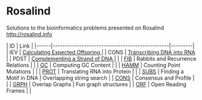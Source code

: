 # Rosalind

Solutions to the bioinformatics problems presented on Rosalind 
http://rosalind.info

| ID   | Link                                           |
|------|------------------------------------------------|---------|
| IEV | [Calculating Expected Offspring ](https://rosalind.info/problems/iev/)                    |
| CONS  | [Transcribing DNA into RNA ](https://rosalind.info/problems/cons/)                     |
| PDST | [Complementing a Strand of DNA  ](https://rosalind.info/problems/pdst/)                |        |
| [FIB](/fib)  | Rabbits and Recurrence Relations               |        |
| [GC](/gc)   | Computing GC Content                           |        |
| [HAMM](/hamm) | Counting Point Mutations                       |        |
| [PROT](/prot) | Translating RNA into Protein                   |        |
| [SUBS](/subs) | Finding a Motif in DNA                         | Overlapping string search       |
| [CONS](/cons) | Consensus and Profile                          |        |
| [GRPH](/grph) | Overlap Graphs                                 | Fun graph structures       |
| [ORF](/orf)  | Open Reading Frames                            |        |
